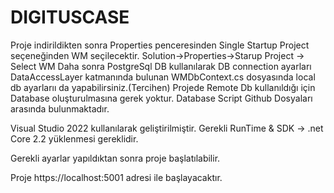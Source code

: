 # DIGITUSCASE

Proje indirildikten sonra Properties penceresinden Single Startup Project seçeneğinden WM seçilecektir.
Solution->Properties->Starup Project -> Select WM
Daha sonra PostgreSql DB kullanılarak DB connection ayarları DataAccessLayer katmanında bulunan WMDbContext.cs dosyasında local db ayarlarıı da yapabilirsiniz.(Tercihen)
Projede Remote Db kullanıldığı için Database oluşturulmasına gerek yoktur.
Database Script Github Dosyaları arasında bulunmaktadır.

Visual Studio 2022 kullanılarak geliştirilmiştir.
Gerekli RunTime & SDK -> .net Core 2.2 yüklenmesi gereklidir.

Gerekli ayarlar yapıldıktan sonra proje başlatılabilir.

Proje https://localhost:5001 adresi ile başlayacaktır.
